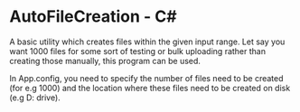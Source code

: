 # AutoFileCreation - C#

A basic utility which creates files within the given input range. Let say you want 1000 files for some sort of testing or bulk uploading rather than creating those manually, this program can be used.

In App.config, you need to specify the number of files need to be created (for e.g 1000) and the location where these files need to be created on disk (e.g D: drive).
